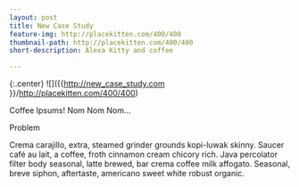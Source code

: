 ```yaml
---
layout: post
title: New Case Study
feature-img: http://placekitten.com/400/400
thumbnail-path: http://placekitten.com/400/400
short-description: Alexa Kitty and coffee

---
```


{:.center}
![]({{http://new_case_study.com }}/http://placekitten.com/400/400)

Coffee Ipsums! Nom Nom Nom...

Problem
       
Crema carajillo, extra, steamed grinder grounds kopi-luwak skinny. Saucer café au lait, a coffee, froth cinnamon cream chicory rich. Java percolator filter body seasonal, latte brewed, bar crema coffee milk affogato. Seasonal, breve siphon, aftertaste, americano sweet white robust organic.
